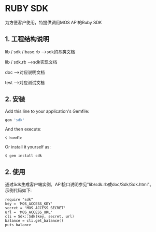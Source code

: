 # RUBY SDK

为方便客户使用，特提供调用MOS API的Ruby SDK  

## 1. 工程结构说明

lib / sdk / base.rb  -->sdk的基类文档
   
lib / sdk.rb  -->sdk实现文档
  
doc  -->对应说明文档 
 
test -->对应测试文档

## 2. 安装

Add this line to your application's Gemfile:

```ruby
gem 'sdk'
```

And then execute:

    $ bundle

Or install it yourself as:

    $ gem install sdk
    
## 2. 使用
通过Sdk生成客户端实例，API接口说明参见"lib/sdk.rb或doc/Sdk/Sdk.html"。  
示例代码如下:  

```
require "sdk"  
key = 'MOS_ACCESS_KEY'  
secret = 'MOS_ACCESS_SECRET'  
url = 'MOS_ACCESS_URL'  
cli = Sdk::Sdk(key, secret, url)  
balance = cli.get_balance()
puts balance
```

